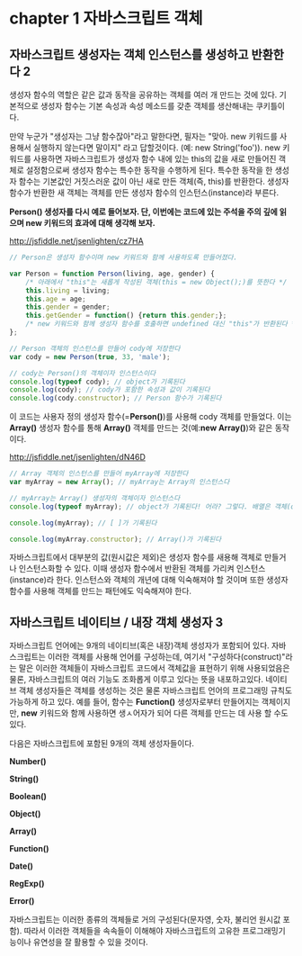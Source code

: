 

# chapter 1 자바스크립트 객체

## 자바스크립트 생성자는 객체 인스턴스를 생성하고 반환한다 2

생성자 함수의 역할은 같은 값과 동작을 공유하는 객체를 여러 개 만드는 것에 있다.
기본적으로 생성자 함수는 기본 속성과 속성 메소드를 갖춘 객체를 생산해내는 쿠키틀이다. 

만약 누군가 "생성자는 그냥 함수잖아"라고 말한다면, 필자는 "맞아. new 키워드를 사용해서 실행하지 않는다면 말이지" 라고 답할것이다.
(예: new String('foo')). new 키워드를 사용하면 자바스크립트가 생성자 함수 내에 있는 this의 값을 새로 만들어진 객체로 설정함으로써
생성자 함수는 특수한 동작을 수행하게 된다. 특수한 동작을 한 생성자 함수는 기본값인 거짓스러운 값이 아닌 새로 만든 객체(즉, this)를 반환한다.
생성자 함수가 반환한 새 객체는 객체를 만든 생성자 함수의 인스턴스(instance)라 부른다.

**Person() 생성자를 다시 예로 들어보자. 단, 이번에는 코드에 있는 주석을 주의 깊에 읽으며 new 키워드의 효과에 대해 생각해 보자.**

<a href="http://jsfiddle.net/jsenlighten/cz7HA" target="blank">http://jsfiddle.net/jsenlighten/cz7HA</a>

```javascript
// Person은 생성자 함수이며 new 키워드와 함께 사용하도록 만들어졌다.

var Person = function Person(living, age, gender) {
    /* 아래에서 "this"는 새롭게 작성된 객체(this = new Object();)를 뜻한다 */
    this.living = living;
    this.age = age;
    this.gender = gender;
    this.getGender = function() {return this.gender;};
    /* new 키워드와 함께 생성자 함수를 호출하면 undefined 대신 "this"가 반환된다 */
};

// Person 객체의 인스턴스를 만들어 cody에 저장한다
var cody = new Person(true, 33, 'male'); 

// cody는 Person()의 객체이자 인스턴스이다
console.log(typeof cody); // object가 기록된다
console.log(cody); // cody가 포함한 속성과 값이 기록된다
console.log(cody.constructor); // Person 함수가 기록된다
```



이 코드는 사용자 정의 생성자 함수(=**Person()**)를 사용해 cody 객체를 만들었다. 
이는 **Array()** 생성자 함수를 통해 **Array()** 객체를 만드는 것(예:**new Array()**)와 같은 동작이다.


<a href="http://jsfiddle.net/jsenlighten/dN46D" target="blank">http://jsfiddle.net/jsenlighten/dN46D</a>

```javascript
// Array 객체의 인스턴스를 만들어 myArray에 저장한다
var myArray = new Array(); // myArray는 Array의 인스턴스다

// myArray는 Array() 생성자의 객체이자 인스턴스다
console.log(typeof myArray); // object가 기록된다! 어라? 그렇다. 배열은 객체(object)의 한 종류이다

console.log(myArray); // [ ]가 기록된다

console.log(myArray.constructor); // Array()가 기록된다
```



자바스크립트에서 대부분의 값(원시값은 제외)은 생성자 함수를 새용해 객체로 만들거나 인스턴스화할 수 있다. 이때
생성자 함수에서 반환된 객체를 가리켜 인스턴스(instance)라 한다. 인스턴스와 객체의 개년에 대해 익숙해져야 할 것이며 또한 생성자 함수를
사용해 객체를 만드는 패턴에도 익숙해져야 한다. 


## 자바스크립트 네이티브 / 내장 객체 생성자 3

자바스크립트 언어에는 9개의 네이티브(혹은 내장)객체 생성자가 포함되어 있다. 
자바스크립트는 이러한 객체를 사용해 언어를 구성하는데, 여기서 "구성하다(construct)"라는 말은 
이러한 객체들이 자바스크립트 코드에서 객체값을 표현하기 위해 사용되었음은 물론,
자바스크립트의 여러 기능도 조화롭게 이루고 있다는 뜻을 내포하고있다.
네이티브 객체 생성자들은 객체를 생성하는 것은 물론 자바스크립트 언어의 프로그래밍 규칙도 가능하게 하고 있다. 
예를 들어, 함수는 **Function()** 생성자로부터 만들어지는 객체이지만, **new** 키워드와 함께 사용하면 생ㅅ어자가 되어 다른 객체를 
만드는 데 사용 할 수도 있다. 

다음은 자바스크립트에 포함된 9개의 객체 생성자들이다. 

**Number()**


**String()**


**Boolean()**


**Object()**


**Array()**


**Function()**


**Date()**


**RegExp()**


**Error()**



자바스크립트는 이러한 종류의 객체들로 거의 구성된다(문자영, 숫자, 불리언 원시값 포함). 
따라서 이러한 객체들을 속속들이 이해해야 자바스크립트의 고유한 프로그래밍기능이나 유연성을 잘 활용할 수 있을 것이다.






















